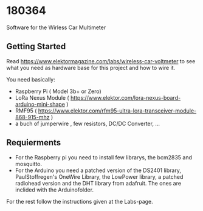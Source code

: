 # 180364
Software for the Wirless Car Multimeter

## Getting Started

Read https://www.elektormagazine.com/labs/wireless-car-voltmeter to see what you need as hardware base for this project and how to wire it.

You need basically:
- Raspberry Pi ( Model 3b+ or Zero)
- LoRa Nexus Module ( https://www.elektor.com/lora-nexus-board-arduino-mini-shape )
- RMF95 ( https://www.elektor.com/rfm95-ultra-lora-transceiver-module-868-915-mhz )
- a buch of jumperwire , few resistors, DC/DC Converter, ...

## Requierments 
- For the Raspberry pi you need to install few librarys, the bcm2835 and mosquitto.
- For the Arduino you need a patched version of the DS2401 library, PaulStoffregen's OneWire Library, the LowPower library, a patched radiohead version and the DHT library from adafruit. The ones are inclided with the Arduinofolder.

For the rest follow the instructions given at the Labs-page.






